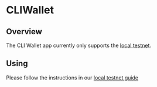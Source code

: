# CLIWallet

## Overview
The CLI Wallet app currently only supports the [local testnet](https://github.com/spacemeshos/local-testnet/).

## Using
Please follow the instructions in our [local testnet guide](https://testnet.spacemesh.io/#/local)

